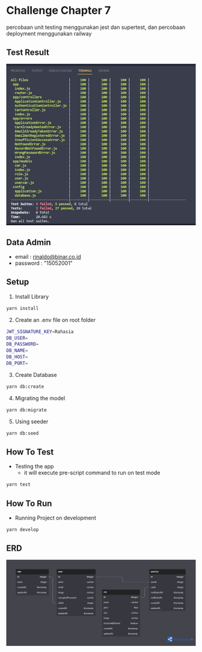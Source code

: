 # Challenge Chapter 7
percobaan unit testing menggunakan jest dan supertest, dan percobaan deployment menggunakan railway

## Test Result
![Test Result](./testing.png)

## Data Admin

-   email : rinaldo@binar.co.id
-   password : "15052001"

## Setup

1. Install Library

```bash
yarn install
```

2. Create an .env file on root folder

```bash
JWT_SIGNATURE_KEY=Rahasia
DB_USER=
DB_PASSWORD=
DB_NAME=
DB_HOST=
DB_PORT=
```

3. Create Database

```bash
yarn db:create
```

4. Migrating the model

```bash
yarn db:migrate
```

5. Using seeder

```bash
yarn db:seed
```

## How To Test

-   Testing the app
    -   it will execute pre-script command to run on test mode

```bash
yarn test
```

## How To Run

-   Running Project on development

```bash
yarn develop
```

## ERD
![db](./erd.png)